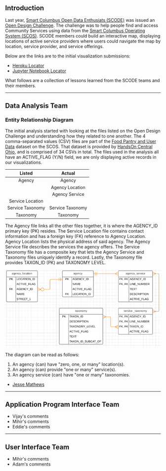 ## Introduction
Last year, [Smart Columbus Open Data Enthusiats (SCODE)](https://www.scodemeetup.org/) was issued an [Open Design Challenge](https://github.com/SCODEMeetup/locator-jekyll/blob/release-v2.0/HACKABLE-SNACK.md). The challenge was to help people find and access
Community Services using data from the [Smart Columbus Operating System (SCOS)](https://www.smartcolumbusos.com/). SCODE members could build an interactive map, displaying locations of active service providers where users could navigate the map by location, service provider, and service offerings.

Below are the links are to the initial visualization submissions:
- [Heroku Locator](https://cbus-community-service-locator.herokuapp.com/)
- [Jupyter Notebook Locator](https://github.com/SCODEMeetup/community-services-locator-ui-2)

What follows are a collection of lessons learned from the SCODE teams and their members.

---
## Data Analysis Team
### Entity Relationship Diagram
The initial analysis started with looking at the files listed on the Open Design Challenge and understanding how they related to one another. The 4 comma-separated values (CSV) files are part of the [Food Pantry and User Data](https://ckan.smartcolumbusos.com/dataset/food-pantry-and-user-data) dataset on the SCOS. That dataset is provided by [HandsOn Central Ohio](https://handsoncentralohio.org/), and is comprised of 34 CSVs in total. The files used in the analysis all have an ACTIVE_FLAG (Y/N) field, we are only displaying active records in our visualizations.

| Listed            | Actual            |
|:-:                |:-:                |
| Agency            | Agency            |
|                   | Agency Location   |
|                   | Agency Service    |
| Service Location  |                   |
| Service Taxonomy  | Service Taxonomy  |
| Taxonomy          | Taxonomy          |

The Agency file links all the other files together, it is where the AGENCY_ID primary key (PK) resides. The Service Location file contains contact information and has a foreign key (FK) reference to Agency Location. Agency Location lists the physical address of said agency. The Agency Service file describes the services the agency offers. The Service Taxonomy file has a composite key that lets the Agency Service and Taxonomy files uniquely identify a record. Lastly, the Taxonomy file provides TAXON_ID (PK) and TAXONOMY LEVEL. 

![Image of Entity Relationship Diagram](/img/EntityRelationshipDiagram.PNG)

The diagram can be read as follows:
1. An agency (can) have "zero, one, or many" location(s).
2. An agency (can) provide "one or many" service(s).
3. An agency service (can) have "one or many" taxonomies.

- [Jesse Mathews](https://www.linkedin.com/in/jesse-mathews-20662450/)

---
## Application Program Interface Team
- Vijay's comments
- Mihir's comments
- Eddie's comments

---
## User Interface Team
- Mihir's comments
- Adam's comments
